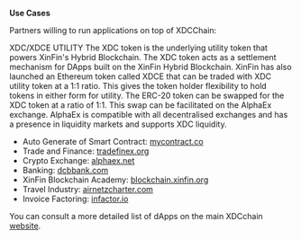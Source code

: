 **Use Cases**

Partners willing to run applications on top of XDCChain:

XDC/XDCE UTILITY
The XDC token is the underlying utility token that powers XinFin's Hybrid Blockchain. The XDC token acts as a settlement mechanism for DApps built on the XinFin Hybrid Blockchain. XinFin has also launched an Ethereum token called XDCE that can be traded with XDC utility token at a 1:1 ratio. This gives the token holder flexibility to hold tokens in either form for utility. The ERC-20 token can be swapped for the XDC token at a ratio of 1:1. This swap can be facilitated on the AlphaEx exchange. AlphaEx is compatible with all decentralised exchanges and has a presence in liquidity markets and supports XDC liquidity.

- Auto Generate of Smart Contract: [mycontract.co](https://mycontract.co)
- Trade and Finance: [tradefinex.org](http://tradefinex.org)
- Crypto Exchange: [alphaex.net](https://alphaex.net)
- Banking: [dcbbank.com](https://dcbbank.com/)
- XinFin Blockchain Academy: [blockchain.xinfin.org](https://blockchain.xinfin.org/)
- Travel Industry: [airnetzcharter.com](https://www.airnetzcharter.com/)
- Invoice Factoring: [infactor.io](https://www.infactor.io/)

You can consult a more detailed list of dApps on the main XDCchain [website](https://xinfin.org/dapps/).
